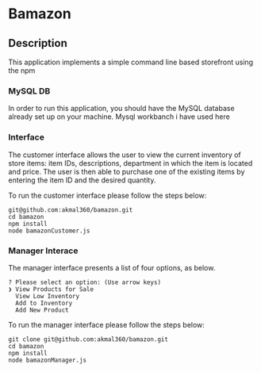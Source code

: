  # Bamazon

## Description

This application implements a simple command line based storefront using the npm

### MySQL DB

In order to run this application, you should have the MySQL database already set up on your machine. Mysql workbanch i have used here

###  Interface

The customer interface allows the user to view the current inventory of store items: item IDs, descriptions, department in which the item is located and price. The user is then able to purchase one of the existing items by entering the item ID and the desired quantity. 

To run the customer interface please follow the steps below:

	git@github.com:akmal360/bamazon.git
	cd bamazon
	npm install
	node bamazonCustomer.js

### Manager Interace

The manager interface presents a list of four options, as below. 

	? Please select an option: (Use arrow keys)
	❯ View Products for Sale 
	  View Low Inventory 
	  Add to Inventory 
	  Add New Product
	  

To run the manager interface please follow the steps below:

	git clone git@github.com:akmal360/bamazon.git
	cd bamazon
	npm install
	node bamazonManager.js

